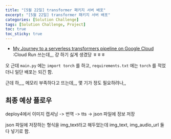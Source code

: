 ```yaml
---
title: "[5월 22일] transformer 패키지 서버 배포"
excerpt: "[5월 22일] transformer 패키지 서버 배포"
categories: [Solution Challenge]
tags: [Solution Challenge, Project]
toc: true
toc_sticky: true
---
```


- [My Journey to a serverless transformers pipeline on
  Google Cloud](https://huggingface.co/blog/how-to-deploy-a-pipeline-to-google-clouds) :Cloud Run 쓰는데,,, 걍 하기 싫게 생겼당 ㅎㅎㅎ <br>

오 근데 `main.py` 에는 `import torch` 를 하고, `requirements.txt` 에는 `torch` 를 적었더니 일단 배포는 되긴 함. <br>

근데 하,,,, 메모리 부족하다고 뜨는데,,, 몇 기가 정도 필요하려나,,

## 최종 예상 플로우

deploy4에서 이미지 캡셔닝 -> 번역 -> tts -> json 파일에 정보 저장 <br>

json 파일에 저장하는 형식을 img_text라고 해두었는데 img_text, img_audio_url 둘 다 넣기로 함.
